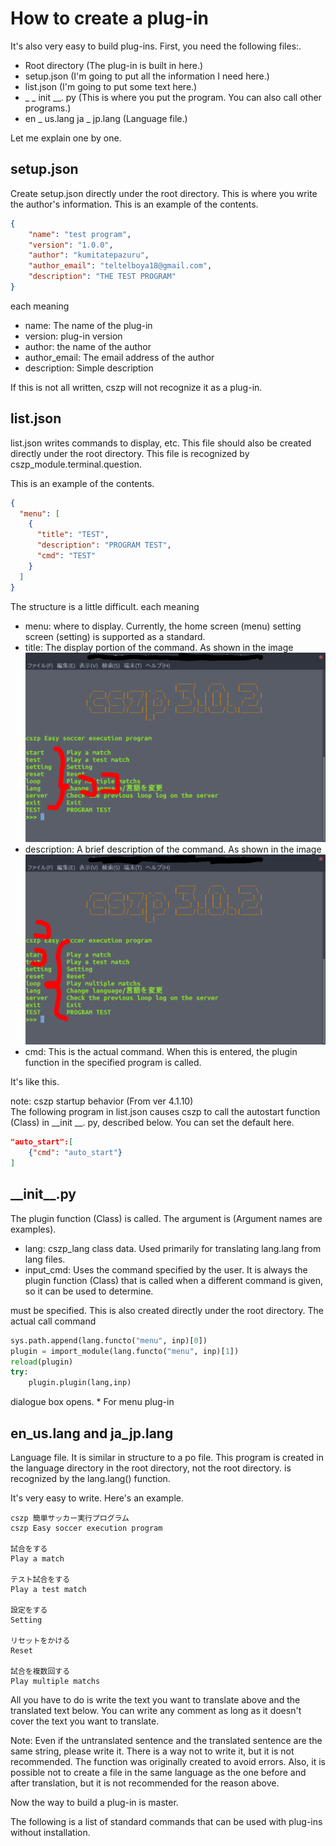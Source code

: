 # How to create a plug-in

It's also very easy to build plug-ins. First, you need the following files:.

  * Root directory (The plug-in is built in here.)
  * setup.json (I'm going to put all the information I need here.)
  * list.json (I'm going to put some text here.)
  * \_ \_ init __. py (This is where you put the program. You can also call other programs.)
  * en _ us.lang ja _ jp.lang (Language file.)

Let me explain one by one.

## setup.json

Create setup.json directly under the root directory. This is where you write the author's information.
This is an example of the contents.

```json
{
    "name": "test program",
    "version": "1.0.0",
    "author": "kumitatepazuru",
    "author_email": "teltelboya18@gmail.com",
    "description": "THE TEST PROGRAM"
}
```

each meaning

* name: The name of the plug-in
* version: plug-in version
* author: the name of the author
* author_email: The email address of the author
* description: Simple description

If this is not all written, cszp will not recognize it as a plug-in.

## list.json

list.json writes commands to display, etc. This file should also be created directly under the root directory.
This file is recognized by cszp_module.terminal.question.

This is an example of the contents.

```json
{
  "menu": [
    {
      "title": "TEST",
      "description": "PROGRAM TEST",
      "cmd": "TEST"
    }
  ]
}
```

The structure is a little difficult. each meaning

* menu: where to display. Currently, the home screen (menu) setting screen (setting) is supported as a standard.
* title: The display portion of the command. As shown in the image![](plugin1/plugin1.png)
* description: A brief description of the command. As shown in the image![](plugin1/plugin2.png)
* cmd: This is the actual command. When this is entered, the plugin function in the specified program is called.

It's like this.

note: cszp startup behavior (From ver 4.1.10) <br>
The following program in list.json causes cszp to call the autostart function (Class) in \_\_init __. py, described below. You can set the default here.

```json
"auto_start":[
    {"cmd": "auto_start"}
]
```

##  \_\_init__.py

The plugin function (Class) is called.
The argument is (Argument names are examples).

* lang: cszp_lang class data. Used primarily for translating lang.lang from lang files.
* input_cmd: Uses the command specified by the user. It is always the plugin function (Class) that is called when a different command is given, so it can be used to determine.

must be specified.
This is also created directly under the root directory. The actual call command

```python
sys.path.append(lang.functo("menu", inp)[0])
plugin = import_module(lang.functo("menu", inp)[1])
reload(plugin)
try:
    plugin.plugin(lang,inp)
```

dialogue box opens. * For menu plug-in

## en_us.lang and ja_jp.lang

Language file. It is similar in structure to a po file.
This program is created in the language directory in the root directory, not the root directory.
is recognized by the lang.lang() function.

It's very easy to write. Here's an example.

```
cszp 簡単サッカー実行プログラム
cszp Easy soccer execution program

試合をする
Play a match

テスト試合をする
Play a test match

設定をする
Setting

リセットをかける
Reset

試合を複数回する
Play multiple matchs
```

All you have to do is write the text you want to translate above and the translated text below.
You can write any comment as long as it doesn't cover the text you want to translate.

Note: Even if the untranslated sentence and the translated sentence are the same string, please write it. There is a way not to write it, but it is not recommended.
The function was originally created to avoid errors.
Also, it is possible not to create a file in the same language as the one before and after translation, but it is not recommended for the reason above.

Now the way to build a plug-in is master.

The following is a list of standard commands that can be used with plug-ins without installation.

